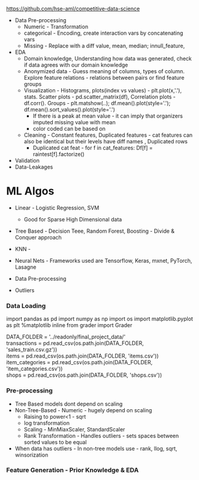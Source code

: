 https://github.com/hse-aml/competitive-data-science
* Data Pre-processing
  * Numeric - Transformation
  * categorical - Encoding, create interaction vars by concatenating vars 
  * Missing - Replace with a diff value, mean, median; innull_feature, 
* EDA
  * Domain knowledge, Understanding how data was generated, check if data agrees with our domain knowledge
  * Anonymized data - Guess meaning of columns, types of column. Explore feature relations - relations between pairs or find feature groups
  * Visualization - Histograms, plots(index vs values) - plt.plot(x,'.'), stats. Scatter plots - pd.scatter_matrix(df), Correlation plots - df.corr(). Groups - plt.matshow(..); df.mean().plot(style='.'); df.mean().sort_values().plot(style='.')
    * If there is a peak at mean value - it can imply that organizers imputed missing value with mean
    * color coded can be based on 
  * Cleaning - Constant features, Duplicated features - cat features can also be identical but their levels have diff names , Duplicated rows 
    * Duplicated cat feat - for f in cat_features: Df[f] = raintest[f].factorize()
* Validation
* Data-Leakages



# ML Algos
* Linear - Logistic Regression, SVM
  * Good for Sparse High Dimensional data
* Tree Based - Decision Teee, Random Forest, Boosting - Divide & Conquer approach
* KNN - 
* Neural Nets - Frameworks used are Tensorflow, Keras, mxnet, PyTorch, Lasagne

* Data Pre-processing
* Outliers

### Data Loading
import pandas as pd
import numpy as np
import os
import matplotlib.pyplot as plt
%matplotlib inline 
from grader import Grader

DATA_FOLDER = '../readonly/final_project_data/' </br>
transactions    = pd.read_csv(os.path.join(DATA_FOLDER, 'sales_train.csv.gz')) </br>
items           = pd.read_csv(os.path.join(DATA_FOLDER, 'items.csv')) </br>
item_categories = pd.read_csv(os.path.join(DATA_FOLDER, 'item_categories.csv')) </br>
shops           = pd.read_csv(os.path.join(DATA_FOLDER, 'shops.csv')) </br>

### Pre-processing
* Tree Based models dont depend on scaling
* Non-Tree-Based - Numeric - hugely depend on scaling
  * Raising to power<1 - sqrt
  * log transformation
  * Scaling - MinMiaxScaler, StandardScaler
  * Rank Transformation - Handles outliers - sets spaces between sorted values to be equal
* When data has outliers - In non-tree models use - rank, llog, sqrt, winsorization


### Feature Generation - Prior Knowledge & EDA







